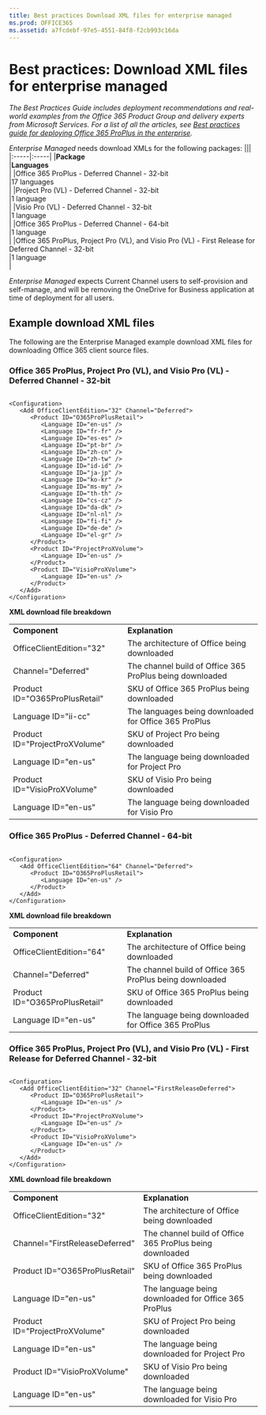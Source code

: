 ```yaml
---
title: Best practices Download XML files for enterprise managed
ms.prod: OFFICE365
ms.assetid: a7fcdebf-97e5-4551-84f8-f2cb993c16da
---
```



# Best practices: Download XML files for enterprise managed

 *The Best Practices Guide includes deployment recommendations and real-world examples from the Office 365 Product Group and delivery experts from Microsoft Services. For a list of all the articles, see  [Best practices guide for deploying Office 365 ProPlus in the enterprise](best-practices-guide-for-deploying-office-365-proplus-in-the-enterprise.md).* 
  
    
    

 *Enterprise Managed*  needs download XMLs for the following packages:
|||
|:-----|:-----|
|**Package** <br/> |**Languages** <br/> |
|Office 365 ProPlus - Deferred Channel - 32-bit  <br/> |17 languages  <br/> |
|Project Pro (VL) - Deferred Channel - 32-bit  <br/> |1 language  <br/> |
|Visio Pro (VL) - Deferred Channel - 32-bit  <br/> |1 language  <br/> |
|Office 365 ProPlus - Deferred Channel - 64-bit  <br/> |1 language  <br/> |
|Office 365 ProPlus, Project Pro (VL), and Visio Pro (VL) - First Release for Deferred Channel - 32-bit  <br/> |1 language  <br/> |
   
 *Enterprise Managed*  expects Current Channel users to self-provision and self-manage, and will be removing the OneDrive for Business application at time of deployment for all users.
## Example download XML files

The following are the Enterprise Managed example download XML files for downloading Office 365 client source files.
  
    
    

### Office 365 ProPlus, Project Pro (VL), and Visio Pro (VL) - Deferred Channel - 32-bit


```

<Configuration>
   <Add OfficeClientEdition="32" Channel="Deferred">
      <Product ID="O365ProPlusRetail"> 
         <Language ID="en-us" />
         <Language ID="fr-fr" />
         <Language ID="es-es" />
         <Language ID="pt-br" />
         <Language ID="zh-cn" />
         <Language ID="zh-tw" />
         <Language ID="id-id" />
         <Language ID="ja-jp" />
         <Language ID="ko-kr" />
         <Language ID="ms-my" />
         <Language ID="th-th" />
         <Language ID="cs-cz" />
         <Language ID="da-dk" />
         <Language ID="nl-nl" />
         <Language ID="fi-fi" />
         <Language ID="de-de" />
         <Language ID="el-gr" />
      </Product>
      <Product ID="ProjectProXVolume">
         <Language ID="en-us" />
      </Product>
      <Product ID="VisioProXVolume">
         <Language ID="en-us" />
      </Product>
   </Add>
</Configuration> 
```

 **XML download file breakdown**
  
    
    

|||
|:-----|:-----|
|**Component** <br/> |**Explanation** <br/> |
|OfficeClientEdition="32"  <br/> |The architecture of Office being downloaded  <br/> |
|Channel="Deferred"  <br/> |The channel build of Office 365 ProPlus being downloaded  <br/> |
|Product ID="O365ProPlusRetail"  <br/> |SKU of Office 365 ProPlus being downloaded  <br/> |
|Language ID="ii-cc"  <br/> |The languages being downloaded for Office 365 ProPlus  <br/> |
|Product ID="ProjectProXVolume"  <br/> |SKU of Project Pro being downloaded  <br/> |
|Language ID="en-us"  <br/> |The language being downloaded for Project Pro  <br/> |
|Product ID="VisioProXVolume"  <br/> |SKU of Visio Pro being downloaded  <br/> |
|Language ID="en-us"  <br/> |The language being downloaded for Visio Pro  <br/> |
   

### Office 365 ProPlus - Deferred Channel - 64-bit


```

<Configuration>
   <Add OfficeClientEdition="64" Channel="Deferred">
      <Product ID="O365ProPlusRetail">
         <Language ID="en-us" />
      </Product>
   </Add>
</Configuration> 
```

 **XML download file breakdown**
  
    
    

|||
|:-----|:-----|
|**Component** <br/> |**Explanation** <br/> |
|OfficeClientEdition="64"  <br/> |The architecture of Office being downloaded  <br/> |
|Channel="Deferred"  <br/> |The channel build of Office 365 ProPlus being downloaded  <br/> |
|Product ID="O365ProPlusRetail"  <br/> |SKU of Office 365 ProPlus being downloaded  <br/> |
|Language ID="en-us"  <br/> |The language being downloaded for Office 365 ProPlus  <br/> |
   

### Office 365 ProPlus, Project Pro (VL), and Visio Pro (VL) - First Release for Deferred Channel - 32-bit


```

<Configuration>
   <Add OfficeClientEdition="32" Channel="FirstReleaseDeferred">
      <Product ID="O365ProPlusRetail">
         <Language ID="en-us" />
      </Product>
      <Product ID="ProjectProXVolume">
         <Language ID="en-us" />
      </Product>
      <Product ID="VisioProXVolume">
         <Language ID="en-us" />
      </Product>
   </Add>
</Configuration> 
```

 **XML download file breakdown**
  
    
    

|||
|:-----|:-----|
|**Component** <br/> |**Explanation** <br/> |
|OfficeClientEdition="32"  <br/> |The architecture of Office being downloaded  <br/> |
|Channel="FirstReleaseDeferred"  <br/> |The channel build of Office 365 ProPlus being downloaded  <br/> |
|Product ID="O365ProPlusRetail"  <br/> |SKU of Office 365 ProPlus being downloaded  <br/> |
|Language ID="en-us"  <br/> |The language being downloaded for Office 365 ProPlus  <br/> |
|Product ID="ProjectProXVolume"  <br/> |SKU of Project Pro being downloaded  <br/> |
|Language ID="en-us"  <br/> |The language being downloaded for Project Pro  <br/> |
|Product ID="VisioProXVolume"  <br/> |SKU of Visio Pro being downloaded  <br/> |
|Language ID="en-us"  <br/> |The language being downloaded for Visio Pro  <br/> |
   

